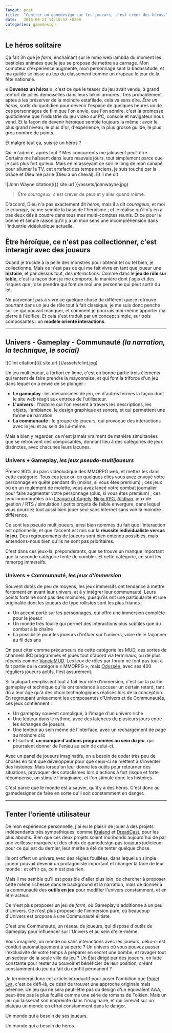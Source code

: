 ```yaml
---
layout: post
title:  "Centrer un gamedesign sur les joueurs, c'est créer des héros."
date:   2016-09-27 14:10:52 +0200
categories: gamedesign
---
```



## Le héros solitaire

Ça fait 3h que je *farm*, enchaînant sur le mmo web lambda du moment les bestioles animées que le jeu se propose de mettre au carnage. Mon compteur d'expérience augmente, mon personnage sent la badassitude, et ma guilde se hisse au top du classement comme un drapeau le jour de la fête nationale. 

**« Devenez un héros »**, c'est ce que le teaser du jeu avait vendu, à grand renfort de jolies demoiselles dans leurs bikini armures ; très probablement aptes à les préserver de la moindre estafilade, cela va sans dire. *Être un héros*, sortir du quotidien pour devenir l'espace de quelques heures un de ces personnages de film que l'on envie, que l'on admire, c'est la promesse quotidienne que l'industrie du jeu vidéo sur PC, console et navigateur nous vend. Et la façon de devenir héroïque semble toujours la même : avoir le plus grand niveau, le plus d'or, d'expérience, la plus grosse guilde, le plus gros nombre de points.

Et malgré tout ça, suis-je un héros ?

Qui m'admire, après tout ? Mes concurrents me jalousent peut-être. Certains me haïssent dans leurs mauvais jours, tout simplement parce que je suis plus fort qu'eux. Mais en m'asseyant ce soir le long de mon canapé pour allumer la TV, cet artefact des temps anciens, je suis touché par la Grâce et Dieu me parle (Dieu a un cheval). Et il me dit :

![John Wayne citation]({{ site.url }}/assets/johnwayne.jpg) 

> Être *courageux*, c'est crever de peur et y aller quand même.

D'accord, Dieu n'a pas exactement dit *héros*, mais il a dit *courageux*, et moi le *courage*, ça me semble la base de l'héroïsme ; et je réalise qu'il n'y en a pas deux dés à coudre dans tous mes multi-comptes réunis. Et ce pour la bonne et simple raison qu'il y a un mon sens une incompréhension dans l'industrie vidéoludique actuelle.

## Être héroïque, ce n'est pas collectionner, c'est interagir avec des joueurs

Quand je trucide à la pelle des monstres pour obtenir tel ou tel bien, je collectionne. Mais ce n'est pas ce qui me fait vivre en tant que joueur une **histoire**, et par dessus tout, *des interactions*. Comme dans le **jeu de rôle sur table**, c'est la façon dont je me comporte, la manière dont j'agis et des risques que j'ose prendre qui font de moi une personne qui peut sortir du lot.

Ne parvenant pas à vivre ce quelque chose de différent que je retrouve pourtant dans un jeu de rôle tout à fait classique, je me suis donc penché sur ce qui pouvait manquer, et comment je pourrais moi-même apporter ma pierre à l'édifice. 
Et cela s'est traduit par un concept simple, sur trois composantes : un **modèle orienté interactions**.

---

## Univers - Gameplay - Communauté _(la narration, la technique, le social)_

![Clint citation]({{ site.url }}/assets/clint.jpg) 

Un jeu multijoueur, a fortiori en ligne, c'est en bonne partie trois éléments qui tentent de faire prendre la mayonnaise, et qui font la triforce d'un jeu dans lequel on a envie de se plonger :

- **Le gameplay** : les mécanismes de jeu, en d'autres termes la façon dont le site web réagit aux entrées de l'utilisateur.
- **L'univers** : l'histoire qui l'on ressent à travers les descriptions, les objets, l'ambiance, le design graphique et sonore, et qui permettent une forme de narration
- **La communauté** : le groupe de joueurs, qui provoque des interactions avec le jeu et au sein de lui-même. 

Mais a bien y regarder, ce n'est jamais vraiment de manière simultanées que se retrouvent ces composantes, donnant lieu à des catégories de jeux distinctes, avec chacunes leurs lacunes.

### Univers + Gameplay, _les jeux pseudo-multijoueurs_

Prenez 90% du parc vidéoludique des MMORPG web, et mettez les dans cette catégorie. Tous ces jeux où en quelques clics vous avez envoyé votre personnage en quête pendant 4h (moins, si vous êtes premium) ; ces jeux où en un roulement de molette, vous avez lancé votre combat journalier pour faire augmenter votre personnage (plus, si vous êtes premium) ; ces jeux innombrables à la [League of Angels](http://frloa.r2games.com/), [Ninja RPG](www.ninarpg.com), [Alidhan](http://www.alidhan.net/), jeux de gestion / RTS / simulation / petits projets de faible envergure, dans lequel vous pourriez tout aussi bien jouer seul sans internet sans voir la moindre différence.

Ce sont les pseudo multijoueurs, ainsi bien nommés du fait que l'interaction est optionnelle, et que l'accent est mis sur la **réussite individualiste versus le jeu**. Des regroupements de joueurs sont bien entendu possibles, mais entendons-nous bien qu'ils ne sont pas prioritaires.

C'est dans ces jeux-là, prépondérants, que se trouve un manque important que la seconde catégorie tente de combler. Et cette catégorie, ce sont les mmorpg immersifs.

### Univers + Communauté, _les jeux d'immersion_

Souvent dotés de peu de moyens, les jeux immersifs ont tendance à mettre fortement en avant leur univers, et à y intégrer leur communauté. Leurs points forts ne sont pas des moindres, puisqu'ils ont une particularité et une originalité dont les joueurs de type rollistes sont les plus friands :

- Un accent porté sur les personnages, qui offre une immersion complète pour le joueur
- Un monde très fouillé qui permet des interactions plus subtiles que du combat à la chaîne
- La possibilité pour les joueurs d'influer sur l'univers, voire de le façonner au fil des ans

On peut citer comme précurseurs de cette catégorie les MUD, ces sortes de channels IRC programmés et joués tout d'abord via terminaux, ou de plus récents comme [VanciaMUD](http://www.vanciamud.fr/). Les jeux de rôles par forum ne font pas tout à fait partie de la catégorie « MMORPG », mais [Odyssée](http://www.jdr-odyssee.net/), avec ses 400 réguliers joueurs actifs, l'est assurément. 

Si la plupart remplissent tout à fait leur rôle d'immersion, c'est sur la partie gameplay et technique qu'ils ont tendance à accuser un certain retard, tant dû à leur âge qu'à des choix technologiques réalisés lors de la conception.
En regroupant uniquement les composantes d'Univers et de Communautés, ces jeux contiennent :


- Un gameplay souvent compliqué, à l'image d'un univers riche
- Une lenteur dans le rythme, avec des latences de plusieurs jours entre les échanges de joueurs
- Une lenteur au sein même de l'interface, avec un rechargement de page au moindre clic
- Et surtout, **un manque d'actions programmées au sein du jeu**, qui pourraient donner de l'enjeu au sein de celui-ci.

Avec un panel de joueurs imaginatifs, on a besoin de coder très peu de choses en tant que développeur pour que ceux-ci se mettent à s'inventer des histoires. Mais lorsqu'on leur donne les outils pour retourner des situations, provoquer des cataclismes lors d'actions à fort risque et forte récompense, on stimule l'imaginaire, et l'on stimule donc les histoires.

C'est parce que le monde est à sauver, qu'il y a des héros.
C'est donc au gamedesigner de faire en sorte qu'il soit constamment en danger.

---


## Tenter l'orienté utilisateur

De mon expérience personnelle, j'ai eu le plaisir de jouer à des projets indépendants très sympathiques, comme [Kraland](http://kraland.org/) et [DreadCast](www.dreadcast.net), pour les plus aboutis. Bien que ces deux projets soient moribonds aujourd'hui de par une veillesse marquée et des choix de gamedesign pas toujours judicieux pour ce qui est du dernier, leur mérite a été de tenter quelque chose.

Ils ont offert un univers avec des règles fouillées, dans lequel un simple joueur pouvait devenir un protagoniste important et changer la face de leur monde : et offrir ça, ce n'est pas rien.

Mais il me semble qu'il est possible d'aller plus loin, de chercher à proposer cette même richesse dans le background et la narration, mais de donner à la communauté des **outils en jeu** pour modifier l'univers constamment, et en être acteur.

Ce n'est plus proposer un jeu de _farm_, où Gameplay s'additionne à un peu d'Univers.
Ce n'est plus proposer de l'immersion pure, où beaucoup d'Univers est proposé à une Communauté élitiste.

C'est une Communauté, un réseau de joueurs, qui dispose d'outils de Gameplay pour influencer sur l'Univers et au sein d'elle-même. 

Vous imaginez, un monde où sans interactions avec les joueurs, celui-ci est conduit automatiquement à sa perte ?
Un univers où vous pouvez passer l'exclusivité de votre temps à préparer en secret une bombe, et ravager tout un secteur de la seule ville du jeu ?
Un État dirigé par des joueurs, en lutte constante pour rester au pouvoir et bénéficier de leur position, créant constamment du jeu du fait du conflit permanent ?

Je terminerai donc cet article introductif pour poser l'ambition que [Projet Lya](www.projetlya), c'est ce défi-là, ce désir de trouver une approche originale mais pérenne. Un jeu qui ne sera peut-être pas du design d'un équivalent AAA, peut-être pas le plus fouillé comme une série de romans de Tolkien. Mais un jeu qui laisserait son empreinte dans l'imaginaire, et qui livrerait sur un plateau un monde en effroi constamment dans le danger.

Un monde qui a besoin de ses joueurs.

Un monde qui a besoin de héros.




